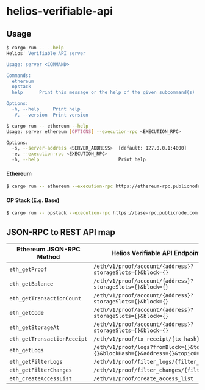 # helios-verifiable-api

## Usage

```bash
$ cargo run -- --help
Helios' Verifiable API server

Usage: server <COMMAND>

Commands:
  ethereum
  opstack
  help      Print this message or the help of the given subcommand(s)

Options:
  -h, --help     Print help
  -V, --version  Print version
```

```bash
$ cargo run -- ethereum --help
Usage: server ethereum [OPTIONS] --execution-rpc <EXECUTION_RPC>

Options:
  -s, --server-address <SERVER_ADDRESS>  [default: 127.0.0.1:4000]
  -e, --execution-rpc <EXECUTION_RPC>
  -h, --help                             Print help
```

#### Ethereum

```bash
$ cargo run -- ethereum --execution-rpc https://ethereum-rpc.publicnode.com
```

#### OP Stack (E.g. Base)

```bash
$ cargo run -- opstack --execution-rpc https://base-rpc.publicnode.com
```

## JSON-RPC to REST API map

| Ethereum JSON-RPC Method       | Helios Verifiable API Endpoint                                                  |
|--------------------------------|--------------------------------------------------------------------------------|
| `eth_getProof`                 | `/eth/v1/proof/account/{address}?storageSlots={}&block={}`                     |
| `eth_getBalance`               | `/eth/v1/proof/account/{address}?storageSlots={}&block={}`                     |
| `eth_getTransactionCount`      | `/eth/v1/proof/account/{address}?storageSlots={}&block={}`                     |
| `eth_getCode`                  | `/eth/v1/proof/account/{address}?storageSlots={}&block={}`                     |
| `eth_getStorageAt`             | `/eth/v1/proof/account/{address}?storageSlots={}&block={}`                     |
| `eth_getTransactionReceipt`    | `/eth/v1/proof/tx_receipt/{tx_hash}`                                           |
| `eth_getLogs`                  | `/eth/v1/proof/logs?fromBlock={}&toBlock={}&blockHash={}&address={}&topic0={}` |
| `eth_getFilterLogs`            | `/eth/v1/proof/filter_logs/{filter_id}`                                          |
| `eth_getFilterChanges`         | `/eth/v1/proof/filter_changes/{filter_id}`                                       |
| `eth_createAccessList`         | `/eth/v1/proof/create_access_list`                                             |
